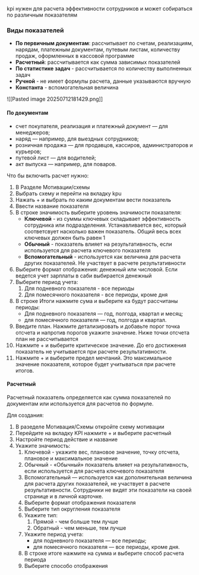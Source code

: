 kpi нужен для расчета эффективности сотрудников и может собираться по различным показателям

### Виды показателей
- **По первичным документам**: рассчитывает по счетам, реализациям, нарядам, платежным документам, путевым листам, количеству продаж, оформленных в кассовой программе
- **Расчетный**: рассчитывается как сумма зависимых показателей
- **По статистике задач** - рассчитывается по количеству выполненных задач
- **Ручной** - не имеет формулы расчета, данные указываются вручную
- **Константа** - вспомогательная величина

![[Pasted image 20250712181429.png]]
#### По документам
- счет покупателя, реализация и платежный документ — для менеджеров;
- наряд — например, для выездных сотрудников;
- розничная продажа — для продавцов, кассиров, администраторов и курьеров;
- путевой лист — для водителей;
- акт выпуска — например, для поваров.

Что бы включить расчет нужно:
1. В Разделе Мотивации/схемы 
2. Выбрать схему и перейти на вкладку kpu
3. Нажать + и выбрать по каким документам вести показатель
4. Ввести название показателя
5. В строке значимость выберите уровень значимости показателя:
	- **Ключевой** - из суммы ключевых складывает эффективность сотрудника или подразделения. Устанавливается вес, который соответсвует насколько важен показатель. Общий весь всех ключевых должен быть равен 1
	- **Обычный** - показатель влияет на результативность, если используется для расчета ключевого показателя
	- **Вспомогательный** - используется как величина для расчета других показателей. Не участвует в расчете результативности
6.  Выберите формат отображения: денежный или числовой. Если ведется учет зарплаты в саби выбирается денежный
7. Выберите период учета:
	1. Для подневного показателя - все периоды
	2. Для помесячного показателя - все периоды, кроме дня
8. В строке Итоги нажмите сума и выберите ка будут  рассчитаны периоды:
	- Для подневного показателя — год, полгода, квартал и месяц;
	- для помесячного показателя — год, полгода и квартал.
9. Введите план. Нажмите детализировать и добавьте порог точка отсчета и напротив порогов укажите значение. Ниже точки отсчета план не рассчитывается
10. Нажмите + и выберите критическое значение. До его достижения показатель не учитывается при расчете результативности. 
11. Нажмите + и выберите предел мечтаний. Это максимальное значение показателя, которое будет учитываться при расчете итогов. 

#### Расчетный
Расчетный показатель определяется как сумма показателей по документам или используется для расчетов по формуле.

Для создания:
1. В разеделе Мотивация/Схемы откройте схему мотивации
2. Перейдите на вкладку KPI нажмите + и выберите расчетный
3. Настройте период действие и название
4. Укажите значимость:
	1. Ключевой - укажите вес, плановое значение, точку отсчета, плановое и максимальное значение
	2. Обычный - «Обычный» показатель влияет на результативность, если используется для расчета ключевого показателя
	3. Вспомогательный — используется как дополнительная величина для расчета других показателей, не участвует в расчете результативности. Сотрудники не видят эти показатели на своей странице и в личной карточке.
	4. Выберите формат отображения показателя
	5. Выберите тип округления показателя
	6. Укажите тип:
		1. Прямой - чем больше тем лучше
		2. Обратный - чем меньше, тем лучше
	7. Укажите период учета:
		- для подневного показателя — все периоды;
		- для помесячного показателя — все периоды, кроме дня.
	8. В строке итоге нажмите на сумма и выберите способ расчета периода
	9. Выберите способо отображения 
